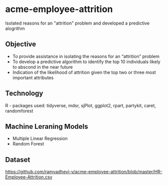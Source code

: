 # acme-employee-attrition
Isolated reasons for an "attrition" problem and developed a predictive alogrithm 

## Objective
* To provide assistance in isolating the reasons for an “attrition” problem
* To develop a predictive algorithm to identify the top 10 individuals likely to abscond in the near future
* Indication of the likelihood of attrition given the top two or three most important attributes

## Technology 
R - packages used: tidyverse, mdsr, sjPlot, ggplot2, rpart, partykit, caret, randomforest

## Machine Leraning Models
* Multiple Linear Regression
* Random Forest

## Dataset
https://github.com/ramyadhevi-v/acme-employee-attrition/blob/master/HR-Employee-Attrition.csv
